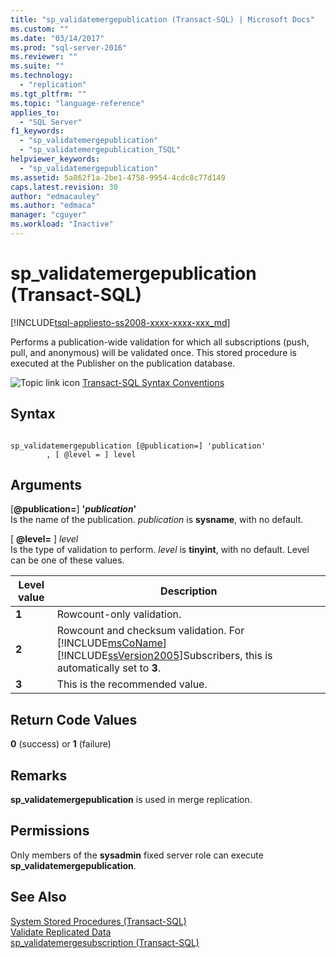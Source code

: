 ```yaml
---
title: "sp_validatemergepublication (Transact-SQL) | Microsoft Docs"
ms.custom: ""
ms.date: "03/14/2017"
ms.prod: "sql-server-2016"
ms.reviewer: ""
ms.suite: ""
ms.technology: 
  - "replication"
ms.tgt_pltfrm: ""
ms.topic: "language-reference"
applies_to: 
  - "SQL Server"
f1_keywords: 
  - "sp_validatemergepublication"
  - "sp_validatemergepublication_TSQL"
helpviewer_keywords: 
  - "sp_validatemergepublication"
ms.assetid: 5a862f1a-2be1-4758-9954-4cdc8c77d149
caps.latest.revision: 30
author: "edmacauley"
ms.author: "edmaca"
manager: "cguyer"
ms.workload: "Inactive"
---
```

# sp_validatemergepublication (Transact-SQL)
[!INCLUDE[tsql-appliesto-ss2008-xxxx-xxxx-xxx_md](../../includes/tsql-appliesto-ss2008-xxxx-xxxx-xxx-md.md)]

  Performs a publication-wide validation for which all subscriptions (push, pull, and anonymous) will be validated once. This stored procedure is executed at the Publisher on the publication database.  
  
 ![Topic link icon](../../database-engine/configure-windows/media/topic-link.gif "Topic link icon") [Transact-SQL Syntax Conventions](../../t-sql/language-elements/transact-sql-syntax-conventions-transact-sql.md)  
  
## Syntax  
  
```  
  
sp_validatemergepublication [@publication=] 'publication'  
        , [ @level = ] level  
```  
  
## Arguments  
 [**@publication=**] **'***publication***'**  
 Is the name of the publication. *publication* is **sysname**, with no default.  
  
 [ **@level=** ] *level*  
 Is the type of validation to perform. *level* is **tinyint**, with no default. Level can be one of these values.  
  
|Level value|Description|  
|-----------------|-----------------|  
|**1**|Rowcount-only validation.|  
|**2**|Rowcount and checksum validation. For [!INCLUDE[msCoName](../../includes/msconame-md.md)] [!INCLUDE[ssVersion2005](../../includes/ssversion2005-md.md)]Subscribers, this is automatically set to **3**.|  
|**3**|This is the recommended value.|  
  
## Return Code Values  
 **0** (success) or **1** (failure)  
  
## Remarks  
 **sp_validatemergepublication** is used in merge replication.  
  
## Permissions  
 Only members of the **sysadmin** fixed server role can execute **sp_validatemergepublication**.  
  
## See Also  
 [System Stored Procedures &#40;Transact-SQL&#41;](../../relational-databases/system-stored-procedures/system-stored-procedures-transact-sql.md)   
 [Validate Replicated Data](../../relational-databases/replication/validate-replicated-data.md)   
 [sp_validatemergesubscription &#40;Transact-SQL&#41;](../../relational-databases/system-stored-procedures/sp-validatemergesubscription-transact-sql.md)  
  
  
